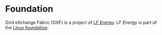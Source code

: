 <!--
SPDX-FileCopyrightText: Contributors to the GXF project

SPDX-License-Identifier: Apache-2.0
-->

# Foundation

Grid eXchange Fabric \(GXF\) is a project of [LF Energy](https://www.lfenergy.org/). LF Energy is part of the [Linux foundation](https://www.linuxfoundation.org/).

